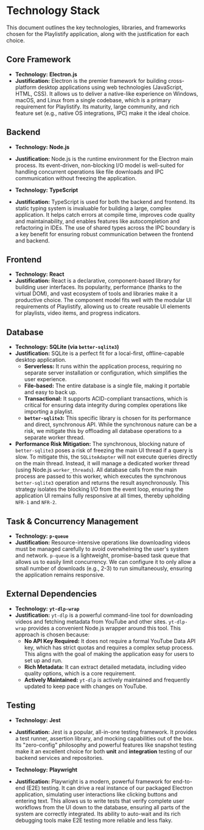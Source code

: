 # Technology Stack

This document outlines the key technologies, libraries, and frameworks chosen for the Playlistify application, along with the justification for each choice.

## Core Framework

*   **Technology:** **Electron.js**
*   **Justification:** Electron is the premier framework for building cross-platform desktop applications using web technologies (JavaScript, HTML, CSS). It allows us to deliver a native-like experience on Windows, macOS, and Linux from a single codebase, which is a primary requirement for Playlistify. Its maturity, large community, and rich feature set (e.g., native OS integrations, IPC) make it the ideal choice.

## Backend

*   **Technology:** **Node.js**
*   **Justification:** Node.js is the runtime environment for the Electron main process. Its event-driven, non-blocking I/O model is well-suited for handling concurrent operations like file downloads and IPC communication without freezing the application.

*   **Technology:** **TypeScript**
*   **Justification:** TypeScript is used for both the backend and frontend. Its static typing system is invaluable for building a large, complex application. It helps catch errors at compile time, improves code quality and maintainability, and enables features like autocompletion and refactoring in IDEs. The use of shared types across the IPC boundary is a key benefit for ensuring robust communication between the frontend and backend.

## Frontend

*   **Technology:** **React**
*   **Justification:** React is a declarative, component-based library for building user interfaces. Its popularity, performance (thanks to the virtual DOM), and vast ecosystem of tools and libraries make it a productive choice. The component model fits well with the modular UI requirements of Playlistify, allowing us to create reusable UI elements for playlists, video items, and progress indicators.

## Database

*   **Technology:** **SQLite (via `better-sqlite3`)**
*   **Justification:** SQLite is a perfect fit for a local-first, offline-capable desktop application.
    *   **Serverless:** It runs within the application process, requiring no separate server installation or configuration, which simplifies the user experience.
    *   **File-based:** The entire database is a single file, making it portable and easy to back up.
    *   **Transactional:** It supports ACID-compliant transactions, which is critical for ensuring data integrity during complex operations like importing a playlist.
    *   **`better-sqlite3`:** This specific library is chosen for its performance and direct, synchronous API. While the synchronous nature can be a risk, we mitigate this by offloading all database operations to a separate worker thread.
*   **Performance Risk Mitigation:** The synchronous, blocking nature of `better-sqlite3` poses a risk of freezing the main UI thread if a query is slow. To mitigate this, the `SQLiteAdapter` will not execute queries directly on the main thread. Instead, it will manage a dedicated worker thread (using Node.js `worker_threads`). All database calls from the main process are passed to this worker, which executes the synchronous `better-sqlite3` operation and returns the result asynchronously. This strategy isolates the blocking I/O from the event loop, ensuring the application UI remains fully responsive at all times, thereby upholding `NFR-1` and `NFR-2`.

## Task & Concurrency Management

*   **Technology:** **`p-queue`**
*   **Justification:** Resource-intensive operations like downloading videos must be managed carefully to avoid overwhelming the user's system and network. `p-queue` is a lightweight, promise-based task queue that allows us to easily limit concurrency. We can configure it to only allow a small number of downloads (e.g., 2-3) to run simultaneously, ensuring the application remains responsive.

## External Dependencies

*   **Technology:** **`yt-dlp-wrap`**
*   **Justification:** `yt-dlp` is a powerful command-line tool for downloading videos and fetching metadata from YouTube and other sites. `yt-dlp-wrap` provides a convenient Node.js wrapper around this tool. This approach is chosen because:
    *   **No API Key Required:** It does not require a formal YouTube Data API key, which has strict quotas and requires a complex setup process. This aligns with the goal of making the application easy for users to set up and run.
    *   **Rich Metadata:** It can extract detailed metadata, including video quality options, which is a core requirement.
    *   **Actively Maintained:** `yt-dlp` is actively maintained and frequently updated to keep pace with changes on YouTube.

## Testing

*   **Technology:** **Jest**
*   **Justification:** Jest is a popular, all-in-one testing framework. It provides a test runner, assertion library, and mocking capabilities out of the box. Its "zero-config" philosophy and powerful features like snapshot testing make it an excellent choice for both **unit** and **integration** testing of our backend services and repositories.

*   **Technology:** **Playwright**
*   **Justification:** Playwright is a modern, powerful framework for end-to-end (E2E) testing. It can drive a real instance of our packaged Electron application, simulating user interactions like clicking buttons and entering text. This allows us to write tests that verify complete user workflows from the UI down to the database, ensuring all parts of the system are correctly integrated. Its ability to auto-wait and its rich debugging tools make E2E testing more reliable and less flaky.